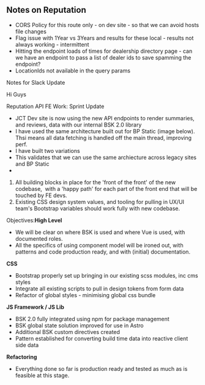 ## Notes on Reputation 

- CORS Policy for this route only - on dev site - so that we can avoid hosts file changes
- Flag issue with 1Year vs 3Years and results for these local - results not always working - intermittent
- Hitting the endpoint loads of times for dealership directory page - can we have an endpoint to pass a list of dealer ids to save spamming the endpoint? 
- LocationIds not available in the query params



Notes for Slack Update 

Hi Guys


Reputation API FE Work: Sprint Update

- JCT Dev site is now using the new API endpoints to render summaries, and reviews, data with our internal BSK 2.0 library
- I have used the same architecture built out for BP Static (image below). Thsi means all data fetching is handled off the main thread, improving perf. 
- I have built two variations 
- This validates that we can use the same archiecture across legacy sites and BP Static
- 



1. All building blocks in place for the 'front of the front' of the new codebase,  with a 'happy path' for each part of the front end that will be touched by FE devs.
2. Existing CSS design system values, and tooling for pulling in UX/UI team's Bootstrap variables should work fully with new codebase.

Objectives:**High Level**   

- We will be clear on where BSK is used and where Vue is used, with documented roles.
- All the specifics of using component model will be ironed out, with patterns and code production ready, and with (initial) documentation.

**CSS**  

- Bootstrap properly set up bringing in our existing scss modules, inc cms styles
- Integrate all existing scripts to pull in design tokens from form data
- Refactor of global styles - minimising global css bundle

**JS Framework / JS Lib**  

- BSK 2.0 fully integrated using npm for package management
- BSK global state solution improved for use in Astro
- Additional BSK custom directives created
- Pattern established for converting build time data into reactive client side data

**Refactoring**  

- Everything done so far is production ready and tested as much as is feasible at this stage.